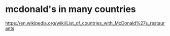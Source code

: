 # mcdonald's in many countries

<https://en.wikipedia.org/wiki/List_of_countries_with_McDonald%27s_restaurants>
